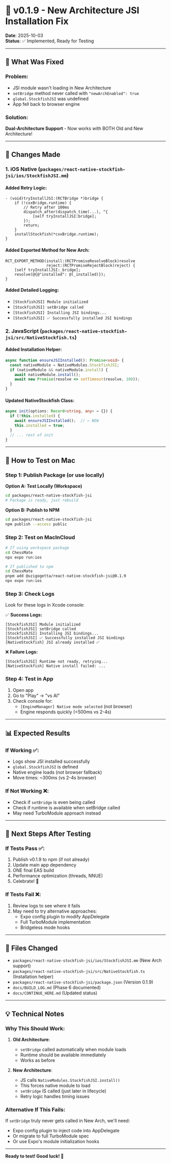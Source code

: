 # 🎯 v0.1.9 - New Architecture JSI Installation Fix

**Date**: 2025-10-03  
**Status**: ✅ Implemented, Ready for Testing

---

## 🔧 What Was Fixed

### Problem:
- JSI module wasn't loading in New Architecture
- `setBridge` method never called with `"newArchEnabled": true`
- `global.StockfishJSI` was undefined
- App fell back to browser engine

### Solution:
**Dual-Architecture Support** - Now works with BOTH Old and New Architecture!

---

## 📝 Changes Made

### 1. iOS Native (`packages/react-native-stockfish-jsi/ios/StockfishJSI.mm`)

#### Added Retry Logic:
```objc
- (void)tryInstallJSI:(RCTBridge *)bridge {
    if (!cxxBridge.runtime) {
        // Retry after 100ms
        dispatch_after(dispatch_time(...), ^{
            [self tryInstallJSI:bridge];
        });
        return;
    }
    installStockfish(*cxxBridge.runtime);
}
```

#### Added Exported Method for New Arch:
```objc
RCT_EXPORT_METHOD(install:(RCTPromiseResolveBlock)resolve
                  reject:(RCTPromiseRejectBlock)reject) {
    [self tryInstallJSI:_bridge];
    resolve(@{@"installed": @(_installed)});
}
```

#### Added Detailed Logging:
- `[StockfishJSI] Module initialized`
- `[StockfishJSI] setBridge called`
- `[StockfishJSI] Installing JSI bindings...`
- `[StockfishJSI] ✅ Successfully installed JSI bindings`

### 2. JavaScript (`packages/react-native-stockfish-jsi/src/NativeStockfish.ts`)

#### Added Installation Helper:
```typescript
async function ensureJSIInstalled(): Promise<void> {
  const nativeModule = NativeModules.StockfishJSI;
  if (nativeModule && nativeModule.install) {
    await nativeModule.install();
    await new Promise(resolve => setTimeout(resolve, 100));
  }
}
```

#### Updated NativeStockfish Class:
```typescript
async init(options: Record<string, any> = {}) {
  if (!this.installed) {
    await ensureJSIInstalled();  // ← NEW
    this.installed = true;
  }
  // ... rest of init
}
```

---

## 🧪 How to Test on Mac

### Step 1: Publish Package (or use locally)

**Option A: Test Locally (Workspace)**
```bash
cd packages/react-native-stockfish-jsi
# Package is ready, just rebuild
```

**Option B: Publish to NPM**
```bash
cd packages/react-native-stockfish-jsi
npm publish --access public
```

### Step 2: Test on MacInCloud

```bash
# If using workspace package
cd ChessMate
npx expo run:ios

# If published to npm
cd ChessMate
pnpm add @uzigogetta/react-native-stockfish-jsi@0.1.9
npx expo run:ios
```

### Step 3: Check Logs

Look for these logs in Xcode console:

✅ **Success Logs:**
```
[StockfishJSI] Module initialized
[StockfishJSI] setBridge called
[StockfishJSI] Installing JSI bindings...
[StockfishJSI] ✅ Successfully installed JSI bindings
[NativeStockfish] JSI already installed ✅
```

❌ **Failure Logs:**
```
[StockfishJSI] Runtime not ready, retrying...
[NativeStockfish] Native install failed: ...
```

### Step 4: Test in App

1. Open app
2. Go to "Play" → "vs AI"
3. Check console for:
   - `[EngineManager] Native mode selected` (not browser)
   - Engine responds quickly (<500ms vs 2-4s)

---

## 📊 Expected Results

### If Working ✅:
- Logs show JSI installed successfully
- `global.StockfishJSI` is defined
- Native engine loads (not browser fallback)
- Move times: ~300ms (vs 2-4s browser)

### If Not Working ❌:
- Check if `setBridge` is even being called
- Check if runtime is available when setBridge called
- May need TurboModule approach instead

---

## 🚀 Next Steps After Testing

### If Tests Pass ✅:
1. Publish v0.1.9 to npm (if not already)
2. Update main app dependency
3. ONE final EAS build
4. Performance optimization (threads, NNUE)
5. Celebrate! 🎉

### If Tests Fail ❌:
1. Review logs to see where it fails
2. May need to try alternative approaches:
   - Expo config plugin to modify AppDelegate
   - Full TurboModule implementation
   - Bridgeless mode hooks

---

## 📁 Files Changed

- `packages/react-native-stockfish-jsi/ios/StockfishJSI.mm` (New Arch support)
- `packages/react-native-stockfish-jsi/src/NativeStockfish.ts` (Installation helper)
- `packages/react-native-stockfish-jsi/package.json` (Version 0.1.9)
- `docs/BUILD_LOG.md` (Phase 6 documented)
- `docs/CONTINUE_HERE.md` (Updated status)

---

## 💡 Technical Notes

### Why This Should Work:

1. **Old Architecture**: 
   - `setBridge` called automatically when module loads
   - Runtime should be available immediately
   - Works as before

2. **New Architecture**:
   - JS calls `NativeModules.StockfishJSI.install()`
   - This forces native module to load
   - `setBridge` IS called (just later in lifecycle)
   - Retry logic handles timing issues

### Alternative If This Fails:

If `setBridge` truly never gets called in New Arch, we'll need:
- Expo config plugin to inject code into AppDelegate
- Or migrate to full TurboModule spec
- Or use Expo's module initialization hooks

---

**Ready to test! Good luck! 🚀**

